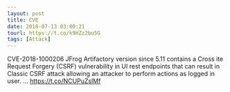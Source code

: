 ```yaml
---
layout: post
title: CVE
date: 2018-07-13 03:00:21
tourl: https://t.co/k9HZz2bu5G
tags: [Attack]
---
```

CVE-2018-1000206 JFrog Artifactory version since 5.11 contains a Cross ite Request Forgery (CSRF) vulnerability in UI rest endpoints that can result in Classic CSRF attack allowing an attacker to perform actions as logged in user. ... https://t.co/NCUPuZslMf